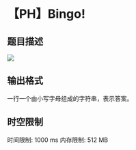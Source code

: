 # 【PH】Bingo!

## 题目描述

![](https://cdn.luogu.com.cn/upload/image_hosting/00h3xpid.png)

## 输出格式

一行一个由小写字母组成的字符串，表示答案。

## 时空限制

时间限制: 1000 ms
内存限制: 512 MB
